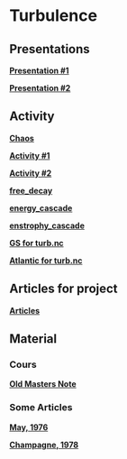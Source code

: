 

#  Turbulence

##  Presentations



**[Presentation #1 ][p1]**  

  [p1]: 1_Turb_2025.pdf


 
**[Presentation #2 ][p2]**  

  [p2]: 2_Turb_2024.pdf

<!---
    
**[Presentation #3 ][p3]**  

  [p3]: 3_Turb_2024.pdf

--->

##  Activity



**[Chaos ][ac11]**  

  [ac11]: chaos.ipynb



**[Activity #1 ][ac1]**  

  [ac1]: Activity1.pdf

**[Activity #2 ][ac23]**  

  [ac23]: Activity2.pdf



**[free_decay][ac12]**  

  [ac12]: free_decay.py

**[energy_cascade][ac2]**  

  [ac2]: energy_cascade.py

**[enstrophy_cascade][ac3]**  

  [ac3]: enstrophy_cascade.py
 
<!---
 
**[turbulence 2d analysis #1 ][ac4]**  

  [ac4]: https://github.com/Mesharou/mesharou.github.io/blob/master/Turb/turbulence2d_2022.ipynb 
  


**[Homework ][ac5]**  

  [ac5]: homework.pdf
  
--->
  
**[GS for turb.nc ][ac7]**  

  [ac7]: https://drive.google.com/file/d/1CBa2aUdXkm2LdIXtD_taXTmqUkr-B0eF/view?usp=share_link
  
**[Atlantic for turb.nc ][ac8]**  

  [ac8]: https://drive.google.com/file/d/1lfPnSqDk0GsiwOSZTorUdY2p6q6hiJyw/view?usp=share_link  
  



##  Articles for project

**[Articles ][g30]**  

  [g30]: ./Articles


  
##  Material 

###  Cours

**[Old Masters Note ][c30]**  

  [c30]: ./Cours



###  Some Articles

**[May, 1976 ][a1]**


  [a1]: ./Articles/May76.pdf


**[Champagne, 1978 ][a2]**


  [a2]: ./Articles/Champagne78.pdf